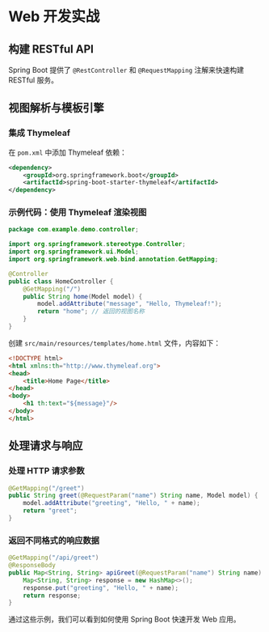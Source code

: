 # Web 开发实战

## 构建 RESTful API
Spring Boot 提供了 `@RestController` 和 `@RequestMapping` 注解来快速构建 RESTful 服务。

## 视图解析与模板引擎
### 集成 Thymeleaf
在 `pom.xml` 中添加 Thymeleaf 依赖：
```xml
<dependency>
    <groupId>org.springframework.boot</groupId>
    <artifactId>spring-boot-starter-thymeleaf</artifactId>
</dependency>
```

### 示例代码：使用 Thymeleaf 渲染视图
```java
package com.example.demo.controller;

import org.springframework.stereotype.Controller;
import org.springframework.ui.Model;
import org.springframework.web.bind.annotation.GetMapping;

@Controller
public class HomeController {
    @GetMapping("/")
    public String home(Model model) {
        model.addAttribute("message", "Hello, Thymeleaf!");
        return "home"; // 返回的视图名称
    }
}
```

创建 `src/main/resources/templates/home.html` 文件，内容如下：
```html
<!DOCTYPE html>
<html xmlns:th="http://www.thymeleaf.org">
<head>
    <title>Home Page</title>
</head>
<body>
    <h1 th:text="${message}"/>
</body>
</html>
```

## 处理请求与响应
### 处理 HTTP 请求参数
```java
@GetMapping("/greet")
public String greet(@RequestParam("name") String name, Model model) {
    model.addAttribute("greeting", "Hello, " + name);
    return "greet";
}
```

### 返回不同格式的响应数据
```java
@GetMapping("/api/greet")
@ResponseBody
public Map<String, String> apiGreet(@RequestParam("name") String name) {
    Map<String, String> response = new HashMap<>();
    response.put("greeting", "Hello, " + name);
    return response;
}
```

通过这些示例，我们可以看到如何使用 Spring Boot 快速开发 Web 应用。